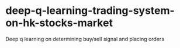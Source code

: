 # deep-q-learning-trading-system-on-hk-stocks-market
Deep q learning on determining buy/sell signal and placing orders
